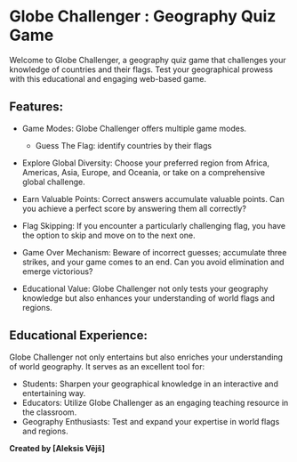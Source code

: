 # Globe Challenger : Geography Quiz Game

Welcome to Globe Challenger, a geography quiz game that challenges your knowledge of countries and their flags. Test your geographical prowess with this educational and engaging web-based game.

## Features:

- Game Modes: Globe Challenger offers multiple game modes.
  - Guess The Flag: identify countries by their flags
    
- Explore Global Diversity: Choose your preferred region from Africa, Americas, Asia, Europe, and Oceania, or take on a comprehensive global challenge.

- Earn Valuable Points: Correct answers accumulate valuable points. Can you achieve a perfect score by answering them all correctly?

- Flag Skipping: If you encounter a particularly challenging flag, you have the option to skip and move on to the next one.

- Game Over Mechanism: Beware of incorrect guesses; accumulate three strikes, and your game comes to an end. Can you avoid elimination and emerge victorious?
  
- Educational Value: Globe Challenger not only tests your geography knowledge but also enhances your understanding of world flags and regions.

## Educational Experience:
Globe Challenger not only entertains but also enriches your understanding of world geography. It serves as an excellent tool for:

- Students: Sharpen your geographical knowledge in an interactive and entertaining way.
- Educators: Utilize Globe Challenger as an engaging teaching resource in the classroom.
- Geography Enthusiasts: Test and expand your expertise in world flags and regions.

**Created by [Aleksis Vējš]**


